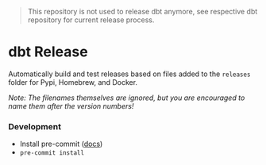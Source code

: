 > This repository is not used to release dbt anymore, see respective dbt repository for current release process.

# dbt Release

Automatically build and test releases based on files added to the `releases` folder for Pypi, Homebrew, and Docker.

*Note: The filenames themselves are ignored, but you are encouraged to name them after the version numbers!*

### Development

- Install pre-commit ([docs](https://pre-commit.com/#installation))
- `pre-commit install`

